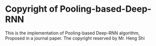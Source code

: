 # Copyright of Pooling-based-Deep-RNN
This is the implementation of Pooling-based Deep-RNN algorithm, Proposed in a journal paper. 
The copyright reserved by Mr. Heng Shi
